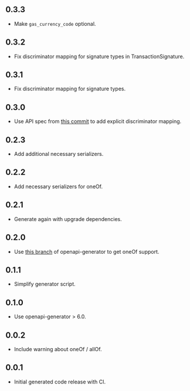 ## 0.3.3
- Make `gas_currency_code` optional.

## 0.3.2
- Fix discriminator mapping for signature types in TransactionSignature.

## 0.3.1
- Fix discriminator mapping for signature types.

## 0.3.0
- Use API spec from [this commit](https://github.com/banool/aptos-core/commit/2b49296ca28c3f5387896d1acb1cbf397bc28454) to add explicit discriminator mapping.

## 0.2.3
- Add additional necessary serializers.

## 0.2.2
- Add necessary serializers for oneOf.

## 0.2.1
- Generate again with upgrade dependencies.

## 0.2.0
- Use [this branch](https://github.com/Bdaya-Dev/openapi-generator/tree/dart-dio-handle-discriminator) of openapi-generator to get oneOf support.

## 0.1.1
- Simplify generator script.

## 0.1.0
- Use openapi-generator > 6.0.

## 0.0.2
- Include warning about oneOf / allOf.

## 0.0.1
- Initial generated code release with CI.

